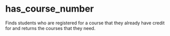 # has_course_number
Finds students who are registered for a course that they already have credit for and returns the courses that they need.
